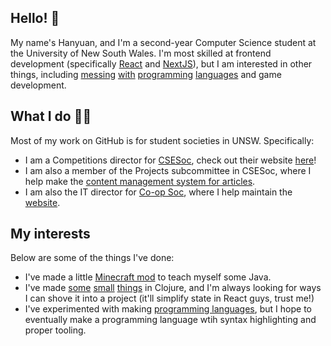 ## Hello! 👋

My name's Hanyuan, and I'm a second-year Computer Science student at the University of New South Wales. I'm most skilled at frontend development (specifically [React](https://reactjs.org/) and [NextJS](https://nextjs.org/)), but I am interested in other things, including [messing](https://www.typescriptlang.org/) [with](https://factorcode.org/) [programming](https://crystal-lang.org/) [languages](https://clojure.org/) and game development.

## What I do 👨‍💻

Most of my work on GitHub is for student societies in UNSW. Specifically:

- I am a Competitions director for [CSESoc](https://github.com/csesoc), check out their website [here](https://www.csesoc.unsw.edu.au)!
- I am also a member of the Projects subcommittee in CSESoc, where I help make the [content management system for articles](https://github.com/csesoc/cms.csesoc.unsw.edu.au).
- I am also the IT director for [Co-op Soc](https://github.com/coopsoc), where I help maintain the [website](https://coopsoc.com.au).

## My interests

Below are some of the things I've done:

- I've made a little [Minecraft mod](https://github.com/hanyuone/Checkpoint) to teach myself some Java.
- I've made [some](https://github.com/hanyuone/beautifier) [small](https://github.com/hanyuone/clojure-webapp) [things](https://github.com/hanyuone/aoc-2021) in Clojure, and I'm always looking for ways I can shove it into a project (it'll simplify state in React guys, trust me!)
- I've experimented with making [programming languages](https://github.com/hanyuone/pancake), but I hope to eventually make a programming language wtih syntax highlighting and proper tooling.
